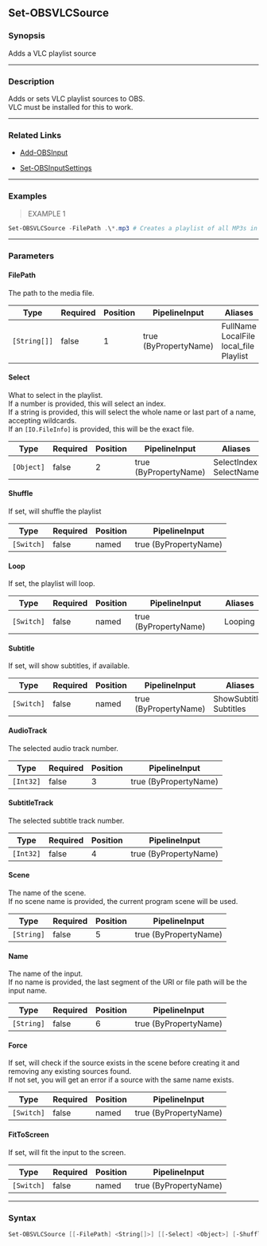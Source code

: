 Set-OBSVLCSource
----------------




### Synopsis
Adds a VLC playlist source



---


### Description

Adds or sets VLC playlist sources to OBS.    
VLC must be installed for this to work.



---


### Related Links
* [Add-OBSInput](Add-OBSInput.md)



* [Set-OBSInputSettings](Set-OBSInputSettings.md)





---


### Examples
> EXAMPLE 1

```PowerShell
Set-OBSVLCSource -FilePath .\*.mp3 # Creates a playlist of all MP3s in the current directory
```


---


### Parameters
#### **FilePath**

The path to the media file.






|Type        |Required|Position|PipelineInput        |Aliases                                           |
|------------|--------|--------|---------------------|--------------------------------------------------|
|`[String[]]`|false   |1       |true (ByPropertyName)|FullName<br/>LocalFile<br/>local_file<br/>Playlist|



#### **Select**

What to select in the playlist.    
If a number is provided, this will select an index.    
If a string is provided, this will select the whole name or last part of a name, accepting wildcards.    
If an `[IO.FileInfo]` is provided, this will be the exact file.






|Type      |Required|Position|PipelineInput        |Aliases                   |
|----------|--------|--------|---------------------|--------------------------|
|`[Object]`|false   |2       |true (ByPropertyName)|SelectIndex<br/>SelectName|



#### **Shuffle**

If set, will shuffle the playlist






|Type      |Required|Position|PipelineInput        |
|----------|--------|--------|---------------------|
|`[Switch]`|false   |named   |true (ByPropertyName)|



#### **Loop**

If set, the playlist will loop.






|Type      |Required|Position|PipelineInput        |Aliases|
|----------|--------|--------|---------------------|-------|
|`[Switch]`|false   |named   |true (ByPropertyName)|Looping|



#### **Subtitle**

If set, will show subtitles, if available.






|Type      |Required|Position|PipelineInput        |Aliases                    |
|----------|--------|--------|---------------------|---------------------------|
|`[Switch]`|false   |named   |true (ByPropertyName)|ShowSubtitles<br/>Subtitles|



#### **AudioTrack**

The selected audio track number.






|Type     |Required|Position|PipelineInput        |
|---------|--------|--------|---------------------|
|`[Int32]`|false   |3       |true (ByPropertyName)|



#### **SubtitleTrack**

The selected subtitle track number.






|Type     |Required|Position|PipelineInput        |
|---------|--------|--------|---------------------|
|`[Int32]`|false   |4       |true (ByPropertyName)|



#### **Scene**

The name of the scene.    
If no scene name is provided, the current program scene will be used.






|Type      |Required|Position|PipelineInput        |
|----------|--------|--------|---------------------|
|`[String]`|false   |5       |true (ByPropertyName)|



#### **Name**

The name of the input.    
If no name is provided, the last segment of the URI or file path will be the input name.






|Type      |Required|Position|PipelineInput        |
|----------|--------|--------|---------------------|
|`[String]`|false   |6       |true (ByPropertyName)|



#### **Force**

If set, will check if the source exists in the scene before creating it and removing any existing sources found.    
If not set, you will get an error if a source with the same name exists.






|Type      |Required|Position|PipelineInput        |
|----------|--------|--------|---------------------|
|`[Switch]`|false   |named   |true (ByPropertyName)|



#### **FitToScreen**

If set, will fit the input to the screen.






|Type      |Required|Position|PipelineInput        |
|----------|--------|--------|---------------------|
|`[Switch]`|false   |named   |true (ByPropertyName)|





---


### Syntax
```PowerShell
Set-OBSVLCSource [[-FilePath] <String[]>] [[-Select] <Object>] [-Shuffle] [-Loop] [-Subtitle] [[-AudioTrack] <Int32>] [[-SubtitleTrack] <Int32>] [[-Scene] <String>] [[-Name] <String>] [-Force] [-FitToScreen] [<CommonParameters>]
```
